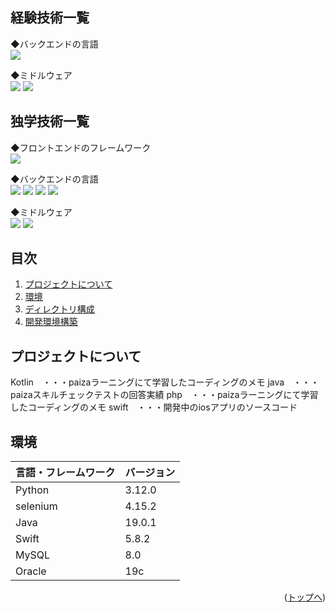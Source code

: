 <div id="top"></div>


## 経験技術一覧

<!-- シールド一覧 -->

<p style="display: inline">
  
  ◆バックエンドの言語<br>
  <img src="https://img.shields.io/badge/-java-F2C63C.svg?logo=java&style=for-the-badge">
  
  ◆ミドルウェア<br>
  <img src="https://img.shields.io/badge/-Oracle-4479A1.svg?logo=Oracle&style=for-the-badge&logoColor=white">
  <img src="https://img.shields.io/badge/-PostgreSql-4479A1.svg?logo=PostgreSql&style=for-the-badge&logoColor=white">
</p>

## 独学技術一覧

<!-- シールド一覧 -->

<p style="display: inline">
  ◆フロントエンドのフレームワーク<br>
  <img src="https://img.shields.io/badge/-Swift-20232A?style=for-the-badge&logo=Swift&logoColor=61DAFB">
  
  ◆バックエンドの言語<br>
  <img src="https://img.shields.io/badge/-Python-F2C63C.svg?logo=python&style=for-the-badge">
  <img src="https://img.shields.io/badge/-java-F2C63C.svg?logo=java&style=for-the-badge">
  <img src="https://img.shields.io/badge/-php-F2C63C.svg?logo=php&style=for-the-badge">
  <img src="https://img.shields.io/badge/-Kotlin-F2C63C.svg?logo=Kotlin&style=for-the-badge">
  
  ◆ミドルウェア<br>
  <img src="https://img.shields.io/badge/-MySQL-4479A1.svg?logo=mysql&style=for-the-badge&logoColor=white">
  <img src="https://img.shields.io/badge/-Oracle-4479A1.svg?logo=Oracle&style=for-the-badge&logoColor=white">  
</p>

## 目次

1. [プロジェクトについて](#プロジェクトについて)
2. [環境](#環境)
3. [ディレクトリ構成](#ディレクトリ構成)
4. [開発環境構築](#開発環境構築)


<!-- プロジェクトについて -->

## プロジェクトについて

Kotlin　・・・paizaラーニングにて学習したコーディングのメモ
java　・・・paizaスキルチェックテストの回答実績
php　・・・paizaラーニングにて学習したコーディングのメモ
swift　・・・開発中のiosアプリのソースコード



## 環境

<!-- 言語、フレームワーク、ミドルウェア、インフラの一覧とバージョンを記載 -->

| 言語・フレームワーク  | バージョン |
| --------------------- | ---------- |
| Python                | 3.12.0     |
| selenium              | 4.15.2     |
| Java                  | 19.0.1     |
| Swift                 | 5.8.2      |
| MySQL                 | 8.0        |
| Oracle                | 19c        |


<p align="right">(<a href="#top">トップへ</a>)</p>
